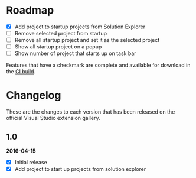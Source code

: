 # Roadmap

- [x] Add project to startup projects from Solution Explorer 
- [ ] Remove selected project from startup
- [ ] Remove all startup project and set it as the selected project
- [ ] Show all startup project on a popup
- [ ] Show number of project that starts up on task bar 

Features that have a checkmark are complete and available for
download in the
[CI build](http://vsixgallery.com/extension/00302942-1ef6-4dcd-b25c-a82e02a661f9/).

# Changelog

These are the changes to each version that has been released
on the official Visual Studio extension gallery.

## 1.0

**2016-04-15**

- [x] Initial release
- [x] Add project to start up projects from solution explorer